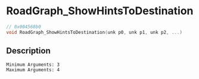 # RoadGraph_ShowHintsToDestination
```c
// 0x004568b0
void RoadGraph_ShowHintsToDestination(unk p0, unk p1, unk p2, ...)
```
## Description
```
Minimum Arguments: 3
Maximum Arguments: 4
```
